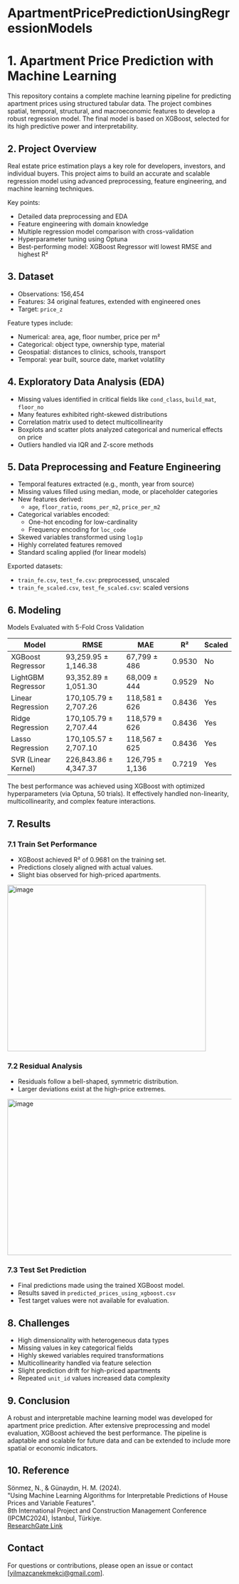 # ApartmentPricePredictionUsingRegressionModels

# 1. Apartment Price Prediction with Machine Learning

This repository contains a complete machine learning pipeline for predicting apartment prices using structured tabular data. The project combines spatial, temporal, structural, and macroeconomic features to develop a robust regression model. The final model is based on XGBoost, selected for its high predictive power and interpretability.

## 2. Project Overview

Real estate price estimation plays a key role for developers, investors, and individual buyers. This project aims to build an accurate and scalable regression model using advanced preprocessing, feature engineering, and machine learning techniques.

Key points:
- Detailed data preprocessing and EDA
- Feature engineering with domain knowledge
- Multiple regression model comparison with cross-validation
- Hyperparameter tuning using Optuna
- Best-performing model: XGBoost Regressor witl lowest RMSE and highest R²

## 3. Dataset

- Observations: 156,454
- Features: 34 original features, extended with engineered ones
- Target: `price_z` 

Feature types include:
- Numerical: area, age, floor number, price per m²
- Categorical: object type, ownership type, material
- Geospatial: distances to clinics, schools, transport
- Temporal: year built, source date, market volatility

## 4. Exploratory Data Analysis (EDA)

- Missing values identified in critical fields like `cond_class`, `build_mat`, `floor_no`
- Many features exhibited right-skewed distributions
- Correlation matrix used to detect multicollinearity
- Boxplots and scatter plots analyzed categorical and numerical effects on price
- Outliers handled via IQR and Z-score methods

## 5. Data Preprocessing and Feature Engineering

- Temporal features extracted (e.g., month, year from source)
- Missing values filled using median, mode, or placeholder categories
- New features derived:
  - `age`, `floor_ratio`, `rooms_per_m2`, `price_per_m2`
- Categorical variables encoded:
  - One-hot encoding for low-cardinality
  - Frequency encoding for `loc_code`
- Skewed variables transformed using `log1p`
- Highly correlated features removed
- Standard scaling applied (for linear models)

Exported datasets:
- `train_fe.csv`, `test_fe.csv`: preprocessed, unscaled
- `train_fe_scaled.csv`, `test_fe_scaled.csv`: scaled versions

## 6. Modeling

Models Evaluated with 5-Fold Cross Validation

| Model               | RMSE           | MAE            | R²       | Scaled |
|--------------------|----------------|----------------|----------|--------|
| XGBoost Regressor  | 93,259.95 ± 1,146.38 | 67,799 ± 486   | 0.9530   | No     |
| LightGBM Regressor | 93,352.89 ± 1,051.30 | 68,009 ± 444   | 0.9529   | No     |
| Linear Regression  | 170,105.79 ± 2,707.26 | 118,581 ± 626  | 0.8436   | Yes    |
| Ridge Regression   | 170,105.79 ± 2,707.44 | 118,579 ± 626  | 0.8436   | Yes    |
| Lasso Regression   | 170,105.57 ± 2,707.10 | 118,567 ± 625  | 0.8436   | Yes    |
| SVR (Linear Kernel)| 226,843.86 ± 4,347.37 | 126,795 ± 1,136| 0.7219   | Yes    |

The best performance was achieved using XGBoost with optimized hyperparameters (via Optuna, 50 trials). It effectively handled non-linearity, multicollinearity, and complex feature interactions.

## 7. Results

### 7.1 Train Set Performance

- XGBoost achieved R² of 0.9681 on the training set.
- Predictions closely aligned with actual values.
- Slight bias observed for high-priced apartments.

<img width="446" height="373" alt="image" src="https://github.com/user-attachments/assets/0d51520d-c186-40dd-9955-571e803f4a14" />

### 7.2 Residual Analysis

- Residuals follow a bell-shaped, symmetric distribution.
- Larger deviations exist at the high-price extremes.

<img width="596" height="350" alt="image" src="https://github.com/user-attachments/assets/6e7a0b5c-023e-454f-9ea7-3894f711bfef" />

### 7.3 Test Set Prediction

- Final predictions made using the trained XGBoost model.
- Results saved in `predicted_prices_using_xgboost.csv`
- Test target values were not available for evaluation.

## 8. Challenges

- High dimensionality with heterogeneous data types
- Missing values in key categorical fields
- Highly skewed variables required transformations
- Multicollinearity handled via feature selection
- Slight prediction drift for high-priced apartments
- Repeated `unit_id` values increased data complexity

## 9. Conclusion

A robust and interpretable machine learning model was developed for apartment price prediction. After extensive preprocessing and model evaluation, XGBoost achieved the best performance. The pipeline is adaptable and scalable for future data and can be extended to include more spatial or economic indicators.

## 10. Reference

Sönmez, N., & Günaydın, H. M. (2024).  
"Using Machine Learning Algorithms for Interpretable Predictions of House Prices and Variable Features".  
8th International Project and Construction Management Conference (IPCMC2024), İstanbul, Türkiye.  
[ResearchGate Link](https://www.researchgate.net/publication/390301420_Using_Machine_Learning_Algorithms_for_Interpretable_Predictions_of_House_Prices_and_Variable_Features)

## Contact
For questions or contributions, please open an issue or contact [yilmazcanekmekci@gmail.com].

